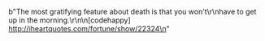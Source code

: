 b"The most gratifying feature about death is that you won't\r\nhave to get up in the morning.\r\n\n[codehappy] http://iheartquotes.com/fortune/show/22324\n"